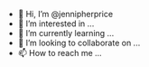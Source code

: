 - 👋 Hi, I’m @jennipherprice
- 👀 I’m interested in ...
- 🌱 I’m currently learning ...
- 💞️ I’m looking to collaborate on ...
- 📫 How to reach me ...

<!---
jennipherprice/jennipherprice is a ✨ special ✨ repository because its `README.md` (this file) appears on your GitHub profile.
You can click the Preview link to take a look at your changes.
--->
